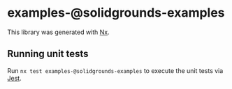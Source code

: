 # examples-@solidgrounds-examples

This library was generated with [Nx](https://nx.dev).

## Running unit tests

Run `nx test examples-@solidgrounds-examples` to execute the unit tests via [Jest](https://jestjs.io).
